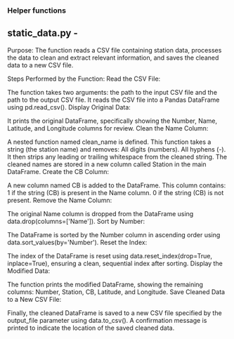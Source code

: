 ### Helper functions

## static_data.py - 
Purpose: The function reads a CSV file containing station data, processes the data to clean and extract relevant information, and saves the cleaned data to a new CSV file.

Steps Performed by the Function:
Read the CSV File:

The function takes two arguments: the path to the input CSV file and the path to the output CSV file.
It reads the CSV file into a Pandas DataFrame using pd.read_csv().
Display Original Data:

It prints the original DataFrame, specifically showing the Number, Name, Latitude, and Longitude columns for review.
Clean the Name Column:

A nested function named clean_name is defined. This function takes a string (the station name) and removes:
All digits (numbers).
All hyphens (-).
It then strips any leading or trailing whitespace from the cleaned string.
The cleaned names are stored in a new column called Station in the main DataFrame.
Create the CB Column:

A new column named CB is added to the DataFrame.
This column contains:
1 if the string (CB) is present in the Name column.
0 if the string (CB) is not present.
Remove the Name Column:

The original Name column is dropped from the DataFrame using data.drop(columns=['Name']).
Sort by Number:

The DataFrame is sorted by the Number column in ascending order using data.sort_values(by='Number').
Reset the Index:

The index of the DataFrame is reset using data.reset_index(drop=True, inplace=True), ensuring a clean, sequential index after sorting.
Display the Modified Data:

The function prints the modified DataFrame, showing the remaining columns: Number, Station, CB, Latitude, and Longitude.
Save Cleaned Data to a New CSV File:

Finally, the cleaned DataFrame is saved to a new CSV file specified by the output_file parameter using data.to_csv().
A confirmation message is printed to indicate the location of the saved cleaned data.
